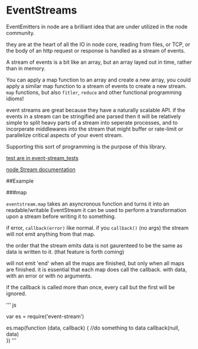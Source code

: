 # EventStreams

EventEmitters in node are a brilliant idea that are under utilized in the node community. 

they are at the heart of all the IO in node core, reading from files, or TCP, or the body 
of an http request or response is handled as a stream of events.

A stream of events is a bit like an array, but an array layed out in time, rather than in memory.

You can apply a map function to an array and create a new array, you could apply a similar 
map function to a stream of events to create a new stream. `map` functions, but also `fitler`, `reduce`
and other functional programming idioms!

event streams are great because they have a naturally scalable API. 
if the events in a stream can be stringified ane parsed then it will be relatively simple to split heavy 
parts of a stream into seperate processes, and to incorperate middlewares into the stream that might 
buffer or rate-limit or parallelize critical aspects of your event stream.

Supporting this sort of programming is the purpose of this library.

[test are in event-stream_tests](https://github.com/dominictarr/event-stream_tests)

[node Stream documentation](http://nodejs.org/api/streams.html)

##Example

###map

`eventstream.map` takes an asyncronous function and turns it into an readable/writable EventStream
it can be used to perform a transformation upon a stream before writing it to something.

if error, `callback(error)` like normal. if you `callback()` (no args) the stream will not emit 
anything from that map.

the order that the stream emits data is not gaurenteed to be the same as data is written to it. 
(that feature is forth coming)

will not emit 'end' when all the maps are finished, but only when all maps are finished. 
it is essential that each map does call the callback. with data, with an error or with no arguments.

if the callback is called more than once, every call but the first will be ignored.

''' js

var es = require('event-stream')

  es.map(function (data, callback) {
    //do something to data
    callback(null, data)   
  })
'''